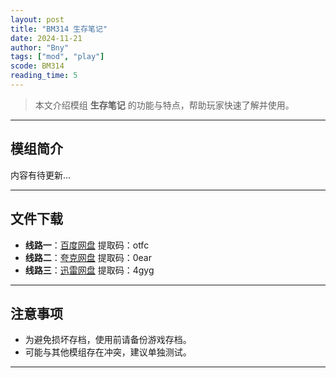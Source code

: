 ```yaml
---
layout: post
title: "BM314 生存笔记"
date: 2024-11-21
author: "Bny"
tags: ["mod", "play"]
scode: BM314
reading_time: 5
---
```


> 本文介绍模组 **生存笔记** 的功能与特点，帮助玩家快速了解并使用。

---

## 模组简介

内容有待更新...

---


## 文件下载
- **线路一**：[百度网盘](https://pan.baidu.com/s/1Po682hRZJzocFZ91OGap7Q?pwd=otfc)  提取码：otfc  
- **线路二**：[夸克网盘](https://pan.quark.cn/s/090bbe1e4416?pwd=0ear)  提取码：0ear  
- **线路三**：[迅雷网盘](https://pan.xunlei.com/s/VOCCbTaxElJknJcJbgLU39STA1?pwd=4gyg)  提取码：4gyg  

---

## 注意事项
- 为避免损坏存档，使用前请备份游戏存档。
- 可能与其他模组存在冲突，建议单独测试。

---

